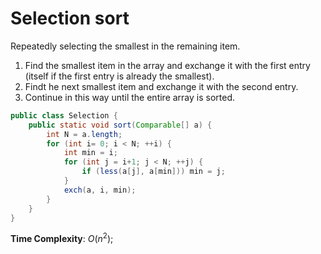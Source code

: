 # Selection sort
Repeatedly selecting the smallest in the remaining item.
1. Find the smallest item in the array and exchange it with the first entry (itself if the
    first entry is already the smallest).
2. Findt he next smallest item and exchange it with the second entry.
3. Continue in this way until the entire array is sorted.

```java
public class Selection {
    public static void sort(Comparable[] a) {
        int N = a.length;
        for (int i= 0; i < N; ++i) {
            int min = i;
            for (int j = i+1; j < N; ++j) {
            	if (less(a[j], a[min])) min = j;
            }
            exch(a, i, min);
		}
	}
}
```
**Time Complexity**: $O(n^2)$;
